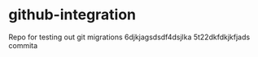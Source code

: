 # github-integration
Repo for testing out git migrations
6djkjagsdsdf4dsjlka
5t22dkfdkjkfjads
commita
